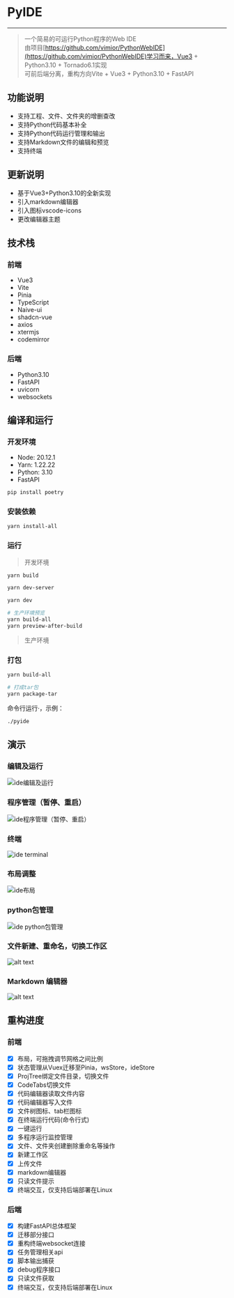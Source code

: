 # PyIDE

---

> 一个简易的可运行Python程序的Web IDE  
> 由项目[https://github.com/vimior/PythonWebIDE](https://github.com/vimior/PythonWebIDE)学习而来，Vue3 + Python3.10 + Tornado6.1实现  
> 可前后端分离，重构方向Vite + Vue3 + Python3.10 + FastAPI

## 功能说明

- 支持工程、文件、文件夹的增删查改
- 支持Python代码基本补全
- 支持Python代码运行管理和输出
- 支持Markdown文件的编辑和预览
- 支持终端

## 更新说明

- 基于Vue3+Python3.10的全新实现
- 引入markdown编辑器
- 引入图标vscode-icons
- 更改编辑器主题

## 技术栈

### 前端

- Vue3
- Vite
- Pinia
- TypeScript
- Naive-ui
- shadcn-vue
- axios
- xtermjs
- codemirror

### 后端

- Python3.10
- FastAPI
- uvicorn
- websockets

## 编译和运行

### 开发环境

- Node: 20.12.1
- Yarn: 1.22.22
- Python: 3.10
- FastAPI

```bash
pip install poetry
```

### 安装依赖

```bash
yarn install-all
```

### 运行

> 开发环境

```bash
yarn build

yarn dev-server

yarn dev

# 生产环境预览
yarn build-all
yarn preview-after-build
```

> 生产环境

### 打包

```bash
yarn build-all

# 打成tar包
yarn package-tar
```

命令行运行·，示例：

```bash
./pyide
```

## 演示

### 编辑及运行

![ide编辑及运行](docs/20240607163249_rec_.gif)

### 程序管理（暂停、重启）

![ide程序管理（暂停、重启）](docs/20240607163548_rec_.gif)

### 终端

![ide terminal](docs/20240607164133_rec_.gif)

### 布局调整

![ide布局](docs/20240607164405_rec_.gif)

### python包管理

![ide python包管理](docs/20240607164527_rec_.gif)

### 文件新建、重命名，切换工作区

![alt text](docs/20240607165057_rec_.gif)

### Markdown 编辑器

![alt text](docs/markdown-editer-show.png)

## 重构进度

### 前端

- [x] 布局，可拖拽调节网格之间比例
- [x] 状态管理从Vuex迁移至Pinia，wsStore，ideStore
- [x] ProjTree绑定文件目录，切换文件
- [x] CodeTabs切换文件
- [x] 代码编辑器读取文件内容
- [x] 代码编辑器写入文件
- [x] 文件树图标、tab栏图标
- [x] 在终端运行代码(命令行式)
- [x] 一键运行
- [x] 多程序运行监控管理
- [x] 文件、文件夹创建删除重命名等操作
- [x] 新建工作区
- [x] 上传文件
- [x] markdown编辑器
- [x] 只读文件提示
- [x] 终端交互，仅支持后端部署在Linux

### 后端

- [x] 构建FastAPI总体框架
- [x] 迁移部分接口
- [x] 重构终端websocket连接
- [x] 任务管理相关api
- [x] 脚本输出捕获
- [x] debug程序接口
- [x] 只读文件获取
- [x] 终端交互，仅支持后端部署在Linux
